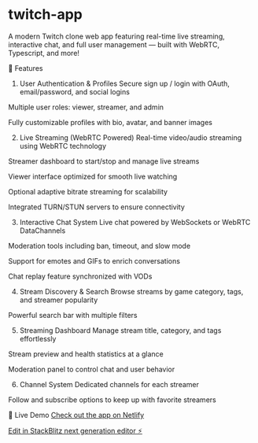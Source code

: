 # twitch-app

A modern Twitch clone web app featuring real-time live streaming, interactive chat, and full user management — built with WebRTC, Typescript, and more!

🚀 Features
1. User Authentication & Profiles
Secure sign up / login with OAuth, email/password, and social logins

Multiple user roles: viewer, streamer, and admin

Fully customizable profiles with bio, avatar, and banner images

2. Live Streaming (WebRTC Powered)
Real-time video/audio streaming using WebRTC technology

Streamer dashboard to start/stop and manage live streams

Viewer interface optimized for smooth live watching

Optional adaptive bitrate streaming for scalability

Integrated TURN/STUN servers to ensure connectivity

3. Interactive Chat System
Live chat powered by WebSockets or WebRTC DataChannels

Moderation tools including ban, timeout, and slow mode

Support for emotes and GIFs to enrich conversations

Chat replay feature synchronized with VODs

4. Stream Discovery & Search
Browse streams by game category, tags, and streamer popularity

Powerful search bar with multiple filters

5. Streaming Dashboard
Manage stream title, category, and tags effortlessly

Stream preview and health statistics at a glance

Moderation panel to control chat and user behavior

6. Channel System
Dedicated channels for each streamer

Follow and subscribe options to keep up with favorite streamers

🔗 Live Demo
[Check out the app on Netlify](https://6887786124631cdff8f75b24--streamspacetwitch-clone.netlify.app/)

[Edit in StackBlitz next generation editor ⚡️](https://stackblitz.com/~/github.com/SaakshiSonar/twitch-app)

